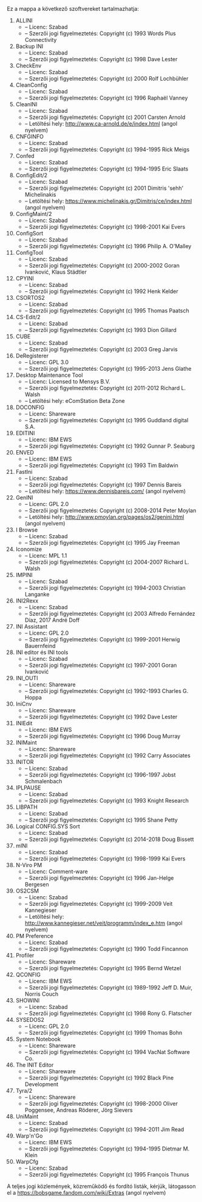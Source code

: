 ﻿Ez a mappa a következő szoftvereket tartalmazhatja:

1. ALLINI
   - – Licenc: Szabad
   - – Szerzői jogi figyelmeztetés: Copyright (c) 1993 Words Plus Connectivity
2. Backup INI
   - – Licenc: Szabad
   - – Szerzői jogi figyelmeztetés: Copyright (c) 1998 Dave Lester
3. CheckEnv
   - – Licenc: Szabad
   - – Szerzői jogi figyelmeztetés: Copyright (c) 2000 Rolf Lochbühler
4. CleanConfig
   - – Licenc: Szabad
   - – Szerzői jogi figyelmeztetés: Copyright (c) 1996 Raphaël Vanney
5. CleanINI
   - – Licenc: Szabad
   - – Szerzői jogi figyelmeztetés: Copyright (c) 2001 Carsten Arnold
   - – Letöltési hely: http://www.ca-arnold.de/e/index.html (angol nyelvem)
6. CNFGINFO
   - – Licenc: Szabad
   - – Szerzői jogi figyelmeztetés: Copyright (c) 1994-1995 Rick Meigs
7. Confed
   - – Licenc: Szabad
   - – Szerzői jogi figyelmeztetés: Copyright (c) 1994-1995 Eric Slaats
8. ConfigEdit/2
   - – Licenc: Szabad
   - – Szerzői jogi figyelmeztetés: Copyright (c) 2001 Dimitris 'sehh' Michelinakis
   - – Letöltési hely: https://www.michelinakis.gr/Dimitris/ce/index.html (angol nyelvem)
9. ConfigMaint/2
   - – Licenc: Szabad
   - – Szerzői jogi figyelmeztetés: Copyright (c) 1998-2001 Kai Evers
10. ConfigSort
    - – Licenc: Szabad
    - – Szerzői jogi figyelmeztetés: Copyright (c) 1996 Philip A. O'Malley
11. ConfigTool
    - – Licenc: Szabad
    - – Szerzői jogi figyelmeztetés: Copyright (c) 2000-2002 Goran Ivanković, Klaus Städtler
12. CPYINI
    - – Licenc: Szabad
    - – Szerzői jogi figyelmeztetés: Copyright (c) 1992 Henk Kelder
13. CSORTOS2
    - – Licenc: Szabad
    - – Szerzői jogi figyelmeztetés: Copyright (c) 1995 Thomas Paatsch
14. CS-Edit/2
    - – Licenc: Szabad
    - – Szerzői jogi figyelmeztetés: Copyright (c) 1993 Dion Gillard
15. CUBE
    - – Licenc: Szabad
    - – Szerzői jogi figyelmeztetés: Copyright (c) 2003 Greg Jarvis
16. DeRegisterer
    - – Licenc: GPL 3.0
    - – Szerzői jogi figyelmeztetés: Copyright (c) 1995-2013 Jens Glathe
16. Desktop Maintenance Tool
    - – Licenc: Licensed to Mensys B.V.
    - – Szerzői jogi figyelmeztetés: Copyright (c) 2011-2012 Richard L. Walsh
    - – Letöltési hely: eComStation Beta Zone
17. DOCONFIG
    - – Licenc: Shareware
    - – Szerzői jogi figyelmeztetés: Copyright (c) 1995 Guddland digital S.A.
18. EDITINI
    - – Licenc: IBM EWS
    - – Szerzői jogi figyelmeztetés: Copyright (c) 1992 Gunnar P. Seaburg
19. ENVED
    - – Licenc: IBM EWS
    - – Szerzői jogi figyelmeztetés: Copyright (c) 1993 Tim Baldwin
20. FastIni
    - – Licenc: Szabad
    - – Szerzői jogi figyelmeztetés: Copyright (c) 1997 Dennis Bareis
    - – Letöltési hely: https://www.dennisbareis.com/ (angol nyelvem)
21. GenINI
    - – Licenc: GPL 2.0
    - – Szerzői jogi figyelmeztetés: Copyright (c) 2008-2014 Peter Moylan
    - – Letöltési hely: http://www.pmoylan.org/pages/os2/genini.html (angol nyelvem)
22. I Browse
    - – Licenc: Szabad
    - – Szerzői jogi figyelmeztetés: Copyright (c) 1995 Jay Freeman
23. Iconomize
    - – Licenc: MPL 1.1
    - – Szerzői jogi figyelmeztetés: Copyright (c) 2004-2007 Richard L. Walsh
24. IMPINI
    - – Licenc: Szabad
    - – Szerzői jogi figyelmeztetés: Copyright (c) 1994-2003 Christian Langanke
25. INI2Rexx
    - – Licenc: Szabad
    - – Szerzői jogi figyelmeztetés: Copyright (c) 2003 Alfredo Fernández Díaz, 2017 André Doff
26. INI Assistant
    - – Licenc: GPL 2.0
    - – Szerzői jogi figyelmeztetés: Copyright (c) 1999-2001 Herwig Bauernfeind
27. INI editor és INI tools
    - – Licenc: Szabad
    - – Szerzői jogi figyelmeztetés: Copyright (c) 1997-2001 Goran Ivanković
28. INI_OUTI
    - – Licenc: Shareware
    - – Szerzői jogi figyelmeztetés: Copyright (c) 1992-1993 Charles G. Hoppa
29. IniCnv
    - – Licenc: Shareware
    - – Szerzői jogi figyelmeztetés: Copyright (c) 1992 Dave Lester
30. INIEdit
    - – Licenc: IBM EWS
    - – Szerzői jogi figyelmeztetés: Copyright (c) 1996 Doug Murray
31. INIMaint
    - – Licenc: Shareware
    - – Szerzői jogi figyelmeztetés: Copyright (c) 1992 Carry Associates
32. INITOR
    - – Licenc: Szabad
    - – Szerzői jogi figyelmeztetés: Copyright (c) 1996-1997 Jobst Schmalenbach
33. IPLPAUSE
    - – Licenc: Szabad
    - – Szerzői jogi figyelmeztetés: Copyright (c) 1993 Knight Research
34. LIBPATH
    - – Licenc: Szabad
    - – Szerzői jogi figyelmeztetés: Copyright (c) 1995 Shane Petty
35. Logical CONFIG.SYS Sort
    - – Licenc: Szabad
    - – Szerzői jogi figyelmeztetés: Copyright (c) 2014-2018 Doug Bissett
36. mINI
    - – Licenc: Szabad
    - – Szerzői jogi figyelmeztetés: Copyright (c) 1998-1999 Kai Evers
37. N-Viro PM
    - – Licenc: Comment-ware
    - – Szerzői jogi figyelmeztetés: Copyright (c) 1996 Jan-Helge Bergesen
38. OS2CSM
    - – Licenc: Szabad
    - – Szerzői jogi figyelmeztetés: Copyright (c) 1999-2009 Veit Kannegieser
    - – Letöltési hely: http://www.kannegieser.net/veit/programm/index_e.htm (angol nyelvem)
39. PM Preference
    - – Licenc: Szabad
    - – Szerzői jogi figyelmeztetés: Copyright (c) 1990 Todd Fincannon
40. Profiler
    - – Licenc: Shareware
    - – Szerzői jogi figyelmeztetés: Copyright (c) 1995 Bernd Wetzel
41. QCONFIG
    - – Licenc: IBM EWS
    - – Szerzői jogi figyelmeztetés: Copyright (c) 1989-1992 Jeff D. Muir, Norris Couch
42. SHOWINI
    - – Licenc: Szabad
    - – Szerzői jogi figyelmeztetés: Copyright (c) 1998 Rony G. Flatscher
43. SYSEDOS2
    - – Licenc: GPL 2.0
    - – Szerzői jogi figyelmeztetés: Copyright (c) 1999 Thomas Bohn
44. System Notebook
    - – Licenc: Shareware
    - – Szerzői jogi figyelmeztetés: Copyright (c) 1994 VacNat Software Co.
45. The INIT Editor
    - – Licenc: Shareware
    - – Szerzői jogi figyelmeztetés: Copyright (c) 1992 Black Pine Development
46. Tyra/2
    - – Licenc: Shareware
    - – Szerzői jogi figyelmeztetés: Copyright (c) 1998-2000 Oliver Poggensee, Andreas Röderer, Jörg Sievers
47. UniMaint
    - – Licenc: Szabad
    - – Szerzői jogi figyelmeztetés: Copyright (c) 1994-2011 Jim Read
48. Warp'n'Go
    - – Licenc: IBM EWS
    - – Szerzői jogi figyelmeztetés: Copyright (c) 1994-1995 Dietmar M. Klein
49. WarpCfg
    - – Licenc: Szabad
    - – Szerzői jogi figyelmeztetés: Copyright (c) 1995 François Thunus

A teljes jogi közlemények, közreműködő és fordító listák, kérjük, látogasson el a https://bobsgame.fandom.com/wiki/Extras (angol nyelvem)
